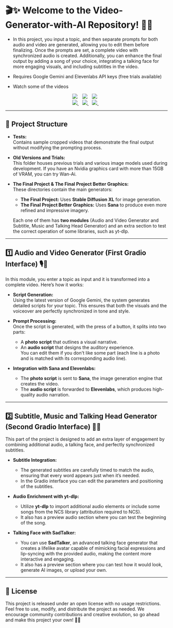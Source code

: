 # 🎬✨ Welcome to the Video-Generator-with-AI Repository! 🚀🌟

- In this project, you input a topic, and then separate prompts for both audio and video are generated, allowing you to edit them before finalizing. Once the prompts are set, a complete video with synchronized audio is created. Additionally, you can enhance the final output by adding a song of your choice, integrating a talking face for more engaging visuals, and including subtitles in the video.

- Requires Google Gemini and Elevenlabs API keys (free trials available)



- Watch some of the videos 
<div align="center">
  <a href="Tests/video.mp4"><img src="https://img.shields.io/static/v1?label=Watch&message=Video_I&color=yellow&logo=youtube"></a> &ensp;
  <a href="Tests/video_final_vertical_sana.mp4"><img src="https://img.shields.io/static/v1?label=Watch&message=Video_II&color=blue&logo=youtube"></a> &ensp;
  <a href="Tests/video_sana_2.mp4"><img src="https://img.shields.io/static/v1?label=Watch&message=Video_III&color=orange&logo=youtube"></a> &ensp;
</div>


<div align="center">
  <a href="https://raw.githubusercontent.com/igna-s/Video-Generator-with-AI/main/Tests/video.mp4" target="_blank">
    <img src="https://img.shields.io/static/v1?label=Watch&message=Video_I&color=yellow&logo=youtube">
  </a> &ensp;
  <a href="https://raw.githubusercontent.com/igna-s/Video-Generator-with-AI/main/Tests/video_final_vertical_sana.mp4" target="_blank">
    <img src="https://img.shields.io/static/v1?label=Watch&message=Video_II&color=blue&logo=youtube">
  </a> &ensp;
  <a href="https://raw.githubusercontent.com/igna-s/Video-Generator-with-AI/main/Tests/video_sana_2.mp4" target="_blank">
    <img src="https://img.shields.io/static/v1?label=Watch&message=Video_III&color=orange&logo=youtube">
  </a> &ensp;
</div>

---

## 📂 Project Structure

- **Tests:**  
  Contains sample cropped videos that demonstrate the final output without modifying the prompting process.

- **Old Versions and Trials:**  
  This folder houses previous trials and various image models used during development. If you have an Nvidia graphics card with more than 15GB of VRAM, you can try Wan-Ai.

- **The Final Project & The Final Project Better Graphics:**  
  These directories contain the main generators:
  - **The Final Project:** Uses **Stable Diffusion XL** for image generation.
  - **The Final Project Better Graphics:** Uses **Sana** to produce even more refined and impressive imagery.
  
  Each one of them has **two modules** (Audio and Video Generator and Subtitle, Music and Talking Head Generator) and an extra section to test the correct operation of some libraries, such as yt-dlp.

---

## 1️⃣ Audio and Video Generator (First Gradio Interface) 🎙️📸

In this module, you enter a topic as input and it is transformed into a complete video. Here’s how it works:

- **Script Generation:**  
  Using the latest version of Google Gemini, the system generates detailed scripts for your topic. This ensures that both the visuals and the voiceover are perfectly synchronized in tone and style.

- **Prompt Processing:**  
  Once the script is generated, with the press of a button, it splits into two parts:
  - A **photo script** that outlines a visual narrative.
  - An **audio script** that designs the auditory experience.  
  You can edit them if you don't like some part (each line is a photo and is matched with its corresponding audio line).

- **Integration with Sana and Elevenlabs:**  
  - The **photo script** is sent to **Sana**, the image generation engine that creates the video.
  - The **audio script** is forwarded to **Elevenlabs**, which produces high-quality audio narration.

---

## 2️⃣ Subtitle, Music and Talking Head Generator (Second Gradio Interface) 💬📜

This part of the project is designed to add an extra layer of engagement by combining additional audio, a talking face, and perfectly synchronized subtitles.

- **Subtitle Integration:**  
  - The generated subtitles are carefully timed to match the audio, ensuring that every word appears just when it’s needed.
  - In the Gradio interface you can edit the parameters and positioning of the subtitles.

- **Audio Enrichment with yt-dlp:**  
  - Utilize **yt-dlp** to import additional audio elements or include some songs from the NCS library (attribution required to NCS).
  - It also has a preview audio section where you can test the beginning of the song.

- **Talking Face with SadTalker:**  
  - You can use **SadTalker**, an advanced talking face generator that creates a lifelike avatar capable of mimicking facial expressions and lip-syncing with the provided audio, making the content more interactive and engaging.
  - It also has a preview section where you can test how it would look, generate AI images, or upload your own.

---

## 📜 License

This project is released under an open license with no usage restrictions. Feel free to use, modify, and distribute the project as needed. We encourage community contributions and creative evolution, so go ahead and make this project your own! 🤝💡

